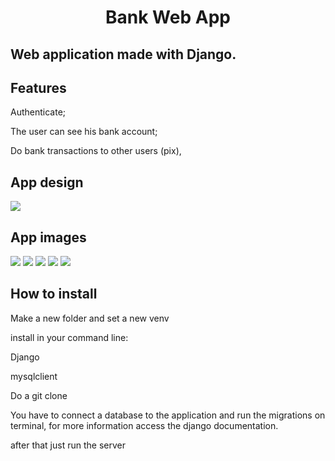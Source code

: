 <h1 align="center">Bank Web App</h1>
<h2>Web application made with Django.</h2>
<h2>Features</h2>
<p>Authenticate;</p>
<p>The user can see his bank account;</p>
<p>Do bank transactions to other users (pix),</p>
<h2>App design</h2>
<img src="imagens/uml-diagram.png">

<h2>App images</h2>
<img src="imagens/home.png">
<img src="imagens/account.png">
<img src="imagens/pix.png">
<img src="imagens/form.png">
<img src="imagens/success.png">

<h2>How to install</h2>
<p>Make a new folder and set a new venv</p>
<p>install in your command line:</p>
<p>Django</p>
<p>mysqlclient</p>
<p>Do a git clone</p>
<p>You have to connect a database to the application and run the migrations on terminal, for more information access the django documentation.</p>
<p>after that just run the server</p>
